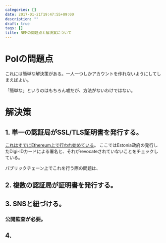 ```yaml
---
categories: []
date: 2017-01-21T19:47:55+09:00
description: ""
draft: true
tags: []
title: NEMの問題点と解決案について
---
```



# PoIの問題点


これには簡単な解決策がある。一人一つしかアカウントを作れないようにしてしまえばよい。

「簡単な」というのはもちろん嘘だが、方法がないわけではない。

# 解決策

## 1. 単一の認証局がSSL/TLS証明書を発行する。

[これはすでにEthereum上で行われ始めている](https://blog.oraclize.it/proof-of-identity-on-ethereum-or-the-kyc-problem-f4a9ee40af21#.ya2pi659n)。
ここではEstonia政府の発行したDigi-IDカードによる署名と、それがrevocateされていないことをチェックしている。

パブリックチェーン上でこれを行う際の問題は、

## 2. 複数の認証局が証明書を発行する。

## 3. SNSと紐づける。

### 公開監査が必要。

## 4.
